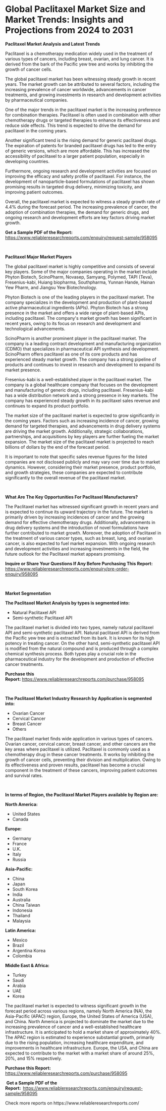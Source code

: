 <p><h1>Global Paclitaxel Market Size and Market Trends: Insights and Projections from 2024 to 2031</h1></p><p><strong>Paclitaxel Market Analysis and Latest Trends</strong></p>
<p><p>Paclitaxel is a chemotherapy medication widely used in the treatment of various types of cancers, including breast, ovarian, and lung cancer. It is derived from the bark of the Pacific yew tree and works by inhibiting the growth of cancer cells.</p><p>The global paclitaxel market has been witnessing steady growth in recent years. The market growth can be attributed to several factors, including the increasing prevalence of cancer worldwide, advancements in cancer treatments, and growing investments in research and development activities by pharmaceutical companies.</p><p>One of the major trends in the paclitaxel market is the increasing preference for combination therapies. Paclitaxel is often used in combination with other chemotherapy drugs or targeted therapies to enhance its effectiveness and reduce side effects. This trend is expected to drive the demand for paclitaxel in the coming years.</p><p>Another significant trend is the rising demand for generic paclitaxel drugs. The expiration of patents for branded paclitaxel drugs has led to the entry of generic versions, which are more affordable. This has increased the accessibility of paclitaxel to a larger patient population, especially in developing countries.</p><p>Furthermore, ongoing research and development activities are focused on improving the efficacy and safety profile of paclitaxel. For instance, the development of nanoparticle-based formulations of paclitaxel has shown promising results in targeted drug delivery, minimizing toxicity, and improving patient outcomes.</p><p>Overall, the paclitaxel market is expected to witness a steady growth rate of 4.4% during the forecast period. The increasing prevalence of cancer, the adoption of combination therapies, the demand for generic drugs, and ongoing research and development efforts are key factors driving market growth.</p></p>
<p><strong>Get a Sample PDF of the Report:&nbsp;</strong> <a href="https://www.reliableresearchreports.com/enquiry/request-sample/958095">https://www.reliableresearchreports.com/enquiry/request-sample/958095</a></p>
<p>&nbsp;</p>
<p><strong>Paclitaxel Major Market Players</strong></p>
<p><p>The global paclitaxel market is highly competitive and consists of several key players. Some of the major companies operating in the market include Phyton Biotech, ScinoPharm, Novasep, Samyang, Polymed, TAPI (Teva), Fresenius-kabi, Huiang biopharma, Southpharma, Yunnan Hande, Hainan Yew Pharm, and Jiangsu Yew Biotechnology.</p><p>Phyton Biotech is one of the leading players in the paclitaxel market. The company specializes in the development and production of plant-based active pharmaceutical ingredients (APIs). Phyton Biotech has a strong presence in the market and offers a wide range of plant-based APIs, including paclitaxel. The company's market growth has been significant in recent years, owing to its focus on research and development and technological advancements.</p><p>ScinoPharm is another prominent player in the paclitaxel market. The company is a leading contract development and manufacturing organization (CDMO) that specializes in pharmaceutical API synthesis and development. ScinoPharm offers paclitaxel as one of its core products and has experienced steady market growth. The company has a strong pipeline of products and continues to invest in research and development to expand its market presence.</p><p>Fresenius-kabi is a well-established player in the paclitaxel market. The company is a global healthcare company that focuses on the development and manufacturing of generic drugs, including paclitaxel. Fresenius-kabi has a wide distribution network and a strong presence in key markets. The company has experienced steady growth in its paclitaxel sales revenue and continues to expand its product portfolio.</p><p>The market size of the paclitaxel market is expected to grow significantly in the coming years. Factors such as increasing incidence of cancer, growing demand for targeted therapies, and advancements in drug delivery systems are driving the market growth. Additionally, strategic collaborations, partnerships, and acquisitions by key players are further fueling the market expansion. The market size of the paclitaxel market is projected to reach billions of dollars by the end of the forecast period.</p><p>It is important to note that specific sales revenue figures for the listed companies are not disclosed publicly and may vary over time due to market dynamics. However, considering their market presence, product portfolio, and growth strategies, these companies are expected to contribute significantly to the overall revenue of the paclitaxel market.</p></p>
<p>&nbsp;</p>
<p><strong>What Are The Key Opportunities For Paclitaxel Manufacturers?</strong></p>
<p><p>The Paclitaxel market has witnessed significant growth in recent years and is expected to continue its upward trajectory in the future. The market is primarily driven by increasing incidences of cancer and the growing demand for effective chemotherapy drugs. Additionally, advancements in drug delivery systems and the introduction of novel formulations have further contributed to market growth. Moreover, the adoption of Paclitaxel in the treatment of various cancer types, such as breast, lung, and ovarian cancer, is also expected to fuel market expansion. With ongoing research and development activities and increasing investments in the field, the future outlook for the Paclitaxel market appears promising.</p></p>
<p><strong>Inquire or Share Your Questions If Any Before Purchasing This Report:</strong> <a href="https://www.reliableresearchreports.com/enquiry/pre-order-enquiry/958095">https://www.reliableresearchreports.com/enquiry/pre-order-enquiry/958095</a></p>
<p>&nbsp;</p>
<p><strong>Market Segmentation</strong></p>
<p><strong>The Paclitaxel Market Analysis by types is segmented into:</strong></p>
<p><ul><li>Natural Paclitaxel API</li><li>Semi-synthetic Paclitaxel API</li></ul></p>
<p><p>The paclitaxel market is divided into two types, namely natural paclitaxel API and semi-synthetic paclitaxel API. Natural paclitaxel API is derived from the Pacific yew tree and is extracted from its bark. It is known for its high potency in treating cancer. On the other hand, semi-synthetic paclitaxel API is modified from the natural compound and is produced through a complex chemical synthesis process. Both types play a crucial role in the pharmaceutical industry for the development and production of effective cancer treatments.</p></p>
<p><strong>Purchase this Report:&nbsp;</strong><a href="https://www.reliableresearchreports.com/purchase/958095">https://www.reliableresearchreports.com/purchase/958095</a></p>
<p>&nbsp;</p>
<p><strong>The Paclitaxel Market Industry Research by Application is segmented into:</strong></p>
<p><ul><li>Ovarian Cancer</li><li>Cervical Cancer</li><li>Breast Cancer</li><li>Others</li></ul></p>
<p><p>The paclitaxel market finds wide application in various types of cancers. Ovarian cancer, cervical cancer, breast cancer, and other cancers are the key areas where paclitaxel is utilized. Paclitaxel is commonly used as a chemotherapy drug in these cancer treatments. It works by inhibiting the growth of cancer cells, preventing their division and multiplication. Owing to its effectiveness and proven results, paclitaxel has become a crucial component in the treatment of these cancers, improving patient outcomes and survival rates.</p></p>
<p>&nbsp;</p>
<p><strong>In terms of Region, the Paclitaxel Market Players available by Region are:</strong></p>
<p>
    <p> <strong> North America: </strong>
        <ul>
            <li>United States</li>
            <li>Canada</li>
        </ul>
        </p> 
    <p> <strong> Europe: </strong>
        <ul>
            <li>Germany</li>
            <li>France</li>
            <li>U.K.</li>
            <li>Italy</li>
            <li>Russia</li>
        </ul>
        </p> 
    <p> <strong> Asia-Pacific: </strong>
        <ul>
            <li>China</li>
            <li>Japan</li>
            <li>South Korea</li>
            <li>India</li>
            <li>Australia</li>
            <li>China Taiwan</li>
            <li>Indonesia</li>
            <li>Thailand</li>
            <li>Malaysia</li>
        </ul>
        </p> 
    <p> <strong> Latin America: </strong>
        <ul>
            <li>Mexico</li>
            <li>Brazil</li>
            <li>Argentina Korea</li>
            <li>Colombia</li>
        </ul>
        </p> 
    <p> <strong> Middle East & Africa: </strong>
        <ul>
            <li>Turkey</li>
            <li>Saudi</li>
            <li>Arabia</li>
            <li>UAE</li>
            <li>Korea</li>
        </ul>
    </p>
    </p>
<p><p>The paclitaxel market is expected to witness significant growth in the forecast period across various regions, namely North America (NA), the Asia-Pacific (APAC) region, Europe, the United States of America (USA), and China. North America is projected to dominate the market due to the increasing prevalence of cancer and a well-established healthcare infrastructure. It is anticipated to hold a market share of approximately 40%. The APAC region is estimated to experience substantial growth, primarily due to the rising population, increasing healthcare expenditure, and improvements in healthcare infrastructure. Europe, the USA, and China are expected to contribute to the market with a market share of around 25%, 20%, and 15% respectively.</p></p>
<p><strong>Purchase this Report: </strong><a href="https://www.reliableresearchreports.com/purchase/958095">https://www.reliableresearchreports.com/purchase/958095</a></p>
<p>&nbsp;<strong>Get a Sample PDF of the Report:&nbsp;&nbsp;</strong><a href="https://www.reliableresearchreports.com/enquiry/request-sample/958095">https://www.reliableresearchreports.com/enquiry/request-sample/958095</a></p>
<p><strong></strong></p>
<p>Check more reports on https://www.reliableresearchreports.com/</p>